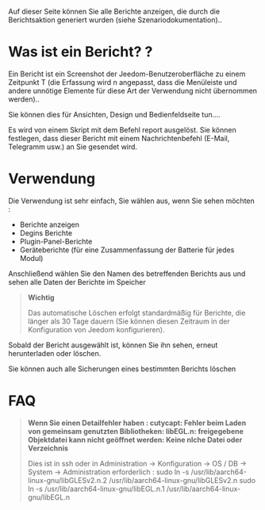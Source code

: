 Auf dieser Seite können Sie alle Berichte anzeigen, die durch die Berichtsaktion generiert wurden (siehe Szenariodokumentation)..

# Was ist ein Bericht? ?

Ein Bericht ist ein Screenshot der Jeedom-Benutzeroberfläche zu einem Zeitpunkt T (die Erfassung wird n angepasst, dass die Menüleiste und andere unnötige Elemente für diese Art der Verwendung nicht übernommen werden)..

Sie können dies für Ansichten, Design und Bedienfeldseite tun....

Es wird von einem Skript mit dem Befehl report ausgelöst. Sie können festlegen, dass dieser Bericht mit einem Nachrichtenbefehl (E-Mail, Telegramm usw.) an Sie gesendet wird.

# Verwendung

Die Verwendung ist sehr einfach, Sie wählen aus, wenn Sie sehen möchten :

-	Berichte anzeigen
-	Degins Berichte
-	Plugin-Panel-Berichte
- Geräteberichte (für eine Zusammenfassung der Batterie für jedes Modul)

Anschließend wählen Sie den Namen des betreffenden Berichts aus und sehen alle Daten der Berichte im Speicher

> **Wichtig**
>
> Das automatische Löschen erfolgt standardmäßig für Berichte, die länger als 30 Tage dauern (Sie können diesen Zeitraum in der Konfiguration von Jeedom konfigurieren).

Sobald der Bericht ausgewählt ist, können Sie ihn sehen, erneut herunterladen oder löschen.

Sie können auch alle Sicherungen eines bestimmten Berichts löschen

# FAQ

> **Wenn Sie einen Detailfehler haben : cutycapt: Fehler beim Laden von gemeinsam genutzten Bibliotheken: libEGL.n: freigegebene Objektdatei kann nicht geöffnet werden: Keine nlche Datei oder Verzeichnis**
>
> Dies ist in ssh oder in Administration -> Konfiguration -> OS / DB -> System -> Administration erforderlich :
>sudo ln -s /usr/lib/aarch64-linux-gnu/libGLESv2.n.2 /usr/lib/aarch64-linux-gnu/libGLESv2.n
>sudo ln -s /usr/lib/aarch64-linux-gnu/libEGL.n.1 /usr/lib/aarch64-linux-gnu/libEGL.n
